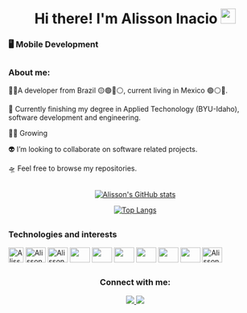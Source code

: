 <h1 align="center" >
   Hi there! I'm Alisson Inacio
  <img src="https://raw.githubusercontent.com/ShahriarShafin/ShahriarShafin/main/Assets/hi.gif" width="30px" height="30px" />
</h1>

<h3 >
    🖥 Mobile Development
</h3>

##

<h3 >
    About me:
</h3>

🐱‍🏍A  developer from Brazil 🟡🟢🔵⚪, current living in Mexico 🟢⚪🔴.

🔭 Currently finishing my degree in Applied Techonology (BYU-Idaho),  software development and engineering.

🐱‍🚀 Growing

👽 I’m looking to collaborate on software related projects.

🛸 Feel free to browse my repositories. 


##

<div align="center">
  <a href="https://github.com/alissoninacio1">




[![Alisson's GitHub stats](https://github-readme-stats.vercel.app/api?username=alissoninacio1&show_icons=true&theme=dark&include_all_commits=true&count_private=true)](https://github.com/anuraghazra/github-readme-stats)

[![Top Langs](https://github-readme-stats.vercel.app/api/top-langs/?username=alissoninacio1&layout=compact&theme=dark)](https://github.com/anuraghazra/github-readme-stats)


</div>
      
##

<div style="display: inline_block">

### Technologies and interests
 
 
 <img align="center" alt="Alisson-Mongo" height="30" src="https://cdn.jsdelivr.net/gh/devicons/devicon@latest/icons/mongodb/mongodb-original.svg" />
 <img align="center" alt="Alisson-postgresql" height="30" width="40" src="https://cdn.jsdelivr.net/gh/devicons/devicon/icons/postgresql/postgresql-original.svg" />         
 <img align="center" alt="Alisson-Linux" height="30" width="40" src="https://cdn.jsdelivr.net/gh/devicons/devicon/icons/linux/linux-original.svg" />
 <img align="center" lt="Alisson-kotlin" height="30" width="40" src="https://cdn.jsdelivr.net/gh/devicons/devicon@latest/icons/kotlin/kotlin-original.svg" />
 <img align="center" lt="Alisson-JetpackCompose" height="30" width="40" src="https://cdn.jsdelivr.net/gh/devicons/devicon@latest/icons/jetpackcompose/jetpackcompose-original.svg" />
 <img align="center" lt="Alisson-Swift" height="30" width="40" src="https://cdn.jsdelivr.net/gh/devicons/devicon@latest/icons/swift/swift-original.svg" />
 <img align="center" lt="Alisson-XML" height="30" width="40" src="https://cdn.jsdelivr.net/gh/devicons/devicon@latest/icons/xml/xml-original.svg" />
 <img align="center" lt="Alisson-Android" height="30" width="40" src="https://cdn.jsdelivr.net/gh/devicons/devicon@latest/icons/android/android-original.svg" />
<img align="center" lt="Alisson-AndroidStudio" height="30" width="40" src="https://cdn.jsdelivr.net/gh/devicons/devicon@latest/icons/androidstudio/androidstudio-original.svg" />

          
          
          
          
          
<!-- 
<img align="center" lt="Java for Android" height="30" width="40" src="https://cdn.jsdelivr.net/gh/devicons/devicon@latest/icons/java/java-original.svg" />
-->
<img align="center" alt="Alisson-Git" height="30" width="40" src="https://cdn.jsdelivr.net/gh/devicons/devicon/icons/git/git-original.svg" />  




 ##
    
<h3 align="center" >Connect with me:</h3>
 
<div align="center"> 
  <a href = "mailto:alissoninacio96@gmail.com"><img src="https://img.shields.io/badge/-Gmail-%23333?style=for-the-badge&logo=gmail&logoColor=white" target="_blank"</a>
  <a href="https://www.linkedin.com/in/%C3%A1lisson-in%C3%A1cio-254570129/" target="_blank"><img src="https://img.shields.io/badge/-LinkedIn-%230077B5?style=for-the-badge&logo=linkedin&logoColor=white" target="_blank"></a> 
 
</div>
  
  <br>
  


  
  

